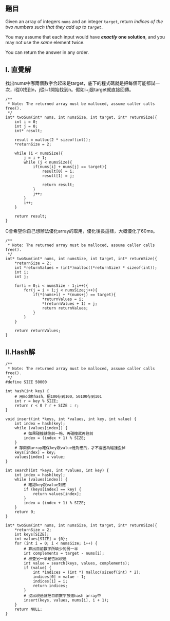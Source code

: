 ## 題目
Given an array of integers `nums` and an integer `target`, return _indices of the two numbers such that they add up to `target`_.

You may assume that each input would have **_exactly_ one solution**, and you may not use the _same_ element twice.

You can return the answer in any order.
## I. 直覺解
找出nums中哪兩個數字合起來是target，底下的程式碼就是把每個可能都試一次，i從0找到n，j從i+1開始找到n。假如i+j是target就直接回傳。
```c=
/**
 * Note: The returned array must be malloced, assume caller calls free().
 */
int* twoSum(int* nums, int numsSize, int target, int* returnSize){
    int i = 0;
    int j = 0;
    int* result;
    
    result = malloc(2 * sizeof(int));
    *returnSize = 2;
    
    while (i < numsSize){
        j = i + 1;
        while (j < numsSize){
            if(nums[i] + nums[j] == target){
                result[0] = i;
                result[1] = j;
                
                return result;
            }
            j++;
        }
        i++;
    }
        
    return result;
}
```

C會希望你自己想辦法優化array的取用，優化後長這樣，大概優化了60ms。
```c=
/**
 * Note: The returned array must be malloced, assume caller calls free().
 */
int* twoSum(int* nums, int numsSize, int target, int* returnSize){
    *returnSize = 2;
    int *returnValues = (int*)malloc((*returnSize) * sizeof(int));
    int i;
    int j;
    
    for(i = 0;i < numsSize - 1;i++){
        for(j = i + 1;j < numsSize;j++){
            if(*(nums+i) + *(nums+j) == target){
                *returnValues = i;
                *(returnValues + 1) = j;
                return returnValues;
            }
        }
    }
    
    return returnValues;
}
```

## II.Hash解
```c=
/**
 * Note: The returned array must be malloced, assume caller calls free().
 */
#define SIZE 50000

int hash(int key) {
	# 用mod來hash，把100存到100，50100存到101
    int r = key % SIZE;
    return r < 0 ? r + SIZE : r;
}

void insert(int *keys, int *values, int key, int value) {
    int index = hash(key);
    while (values[index]) {
		# 如果碰撞就往前一格，再碰撞就再往前
        index = (index + 1) % SIZE;
    }
	# 存兩個array確保key跟value是對應的，才不會因為碰撞歪掉
    keys[index] = key;
    values[index] = value;
}

int search(int *keys, int *values, int key) {
    int index = hash(key);
    while (values[index]) {
		# 確認key跟value對應
        if (keys[index] == key) {
            return values[index];
        }
        index = (index + 1) % SIZE;
    }
    return 0;
}

int* twoSum(int* nums, int numsSize, int target, int* returnSize){
    *returnSize = 2;
    int keys[SIZE];
    int values[SIZE] = {0};
    for (int i = 0; i < numsSize; i++) {
		# 算出目前數字所缺少的另一半
        int complements = target - nums[i];
		# 檢查另一半是否出現過
        int value = search(keys, values, complements);
        if (value) {
            int *indices = (int *) malloc(sizeof(int) * 2);
            indices[0] = value - 1;
            indices[1] = i;
            return indices;
        }
		# 沒出現過就把目前數字放進hash array中
        insert(keys, values, nums[i], i + 1);
    }
    return NULL;
}
```